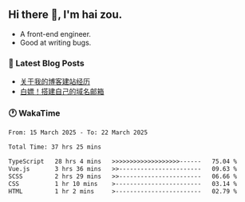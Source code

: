 ## Hi there 👋, I'm hai zou.

- A front-end engineer.
- Good at writing bugs.

### 📖 Latest Blog Posts
<!-- BLOG-POST-LIST:START -->
- [关于我的博客建站经历](https://www.izou.top/2025/01/blog-site-build/)
- [白嫖！搭建自己的域名邮箱](https://www.izou.top/2025/01/domain-mail/)
<!-- BLOG-POST-LIST:END -->

### 🕐 WakaTime
<!--START_SECTION:waka-->

```txt
From: 15 March 2025 - To: 22 March 2025

Total Time: 37 hrs 25 mins

TypeScript   28 hrs 4 mins   >>>>>>>>>>>>>>>>>>>------   75.04 %
Vue.js       3 hrs 36 mins   >>-----------------------   09.63 %
SCSS         2 hrs 29 mins   >>-----------------------   06.66 %
CSS          1 hr 10 mins    >------------------------   03.14 %
HTML         1 hr 2 mins     >------------------------   02.79 %
```

<!--END_SECTION:waka-->

